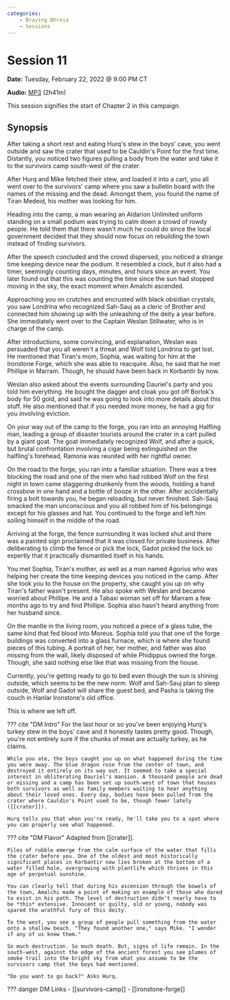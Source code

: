 ```yaml
---
categories:
    - Braving Bhreia
    - Sessions
---
```

# Session 11

**Date:** Tuesday, February 22, 2022 @ 9:00 PM CT

**Audio:** [MP3](https://drive.google.com/file/d/1trBESfKQkzDJXyuT0n1Emn_x8Hf4WDQG/view?usp=sharing) (2h41m)

This session signifies the start of Chapter 2 in this campaign.

## Synopsis

After taking a short rest and eating Hurq's stew in the boys' cave, you went outside and saw the crater that used to be Cauldin's Point for the first time. Distantly, you noticed two figures pulling a body from the water and take it to the survivors camp south-west of the crater.

After Hurq and Mike fetched their stew, and loaded it into a cart, you all went over to the survivors' camp where you saw a bulletin board with the names of the missing and the dead. Amongst them, you found the name of Tiran Medeid, his mother was looking for him.

Heading into the camp, a man wearing an Aldarion Unlimited uniform standing on a small podium was trying to calm down a crowd of rowdy people. He told them that there wasn't much he could do since the local government decided that they should now focus on rebuilding the town instead of finding survivors.

After the speech concluded and the crowd dispersed, you noticed a strange time keeping device near the podium. It resembled a clock, but it also had a timer, seemingly counting days, minutes, and hours since an event. You later found out that this was counting the time since the sun had stopped moving in the sky, the exact moment when Amalchi ascended.

Approaching you on crutches and encrusted with black obsidian crystals, you saw Londrina who recognized Sah-Sauj as a cleric of Brother and connected him showing up with the unleashing of the deity a year before. She immediately went over to the Captain Weslan Stillwater, who is in charge of the camp.

After introductions, some convincing, and explanation, Weslan was persuaded that you all weren't a threat and Wolf told Londrina to get lost. He mentioned that Tiran's mom, Sophia, was waiting for him at the Ironstone Forge, which she was able to reacquire. Also, he said that he met Phillipe in Marram. Though, he should have been back in Korbantir by now.

Weslan also asked about the events surrounding Dauriel's party and you told him everything. He bought the dagger and cloak you got off Borlok's body for 50 gold, and said he was going to look into more details about this stuff. He also mentioned that if you needed more money, he had a gig for you involving eviction.

On your way out of the camp to the forge, you ran into an annoying Halfling man, leading a group of disaster tourists around the crater in a cart pulled by a giant goat. The goat immediately recognized Wolf, and after a quick, but brutal confrontation involving a cigar being extinguished on the halfling's forehead, Ramona was reunited with her rightful owner.

On the road to the forge, you ran into a familiar situation. There was a tree blocking the road and one of the men who had robbed Wolf on the first night in town came staggering drunkenly from the woods, holding a hand crossbow in one hand and a bottle of booze in the other. After accidentally firing a bolt towards you, he began reloading, but never finished. Sah-Sauj smacked the man unconscious and you all robbed him of his belongings except for his glasses and hat. You continued to the forge and left him soiling himself in the middle of the road.

Arriving at the forge, the fence surrounding it was locked shut and there was a painted sign proclaimed that it was closed for private business. After deliberating to climb the fence or pick the lock, Gadot picked the lock so expertly that it practically dismantled itself in his hands.

You met Sophia, Tiran's mother, as well as a man named Agorius who was helping her create the time keeping devices you noticed in the camp. After she took you to the house on the property, she caught you up on why Tiran's father wasn't present. He also spoke with Weslan and became worried about Phillipe. He and a Tabaxi woman set off for Marram a few months ago to try and find Phillipe. Sophia also hasn't heard anything from her husband since.

On the mantle in the living room, you noticed a piece of a glass tube, the same kind that fed blood into Moreus. Sophia told you that one of the forge buildings was converted into a glass furnace, which is where she found pieces of this tubing. A portrait of her, her mother, and father was also missing from the wall, likely disposed of while Phidippus owned the forge. Though, she said nothing else like that was missing from the house.

Currently, you're getting ready to go to bed even though the sun is shining outside, which seems to be the new norm. Wolf and Sah-Sauj plan to sleep outside, Wolf and Gadot will share the guest bed, and Pasha is taking the couch in Hanlar Ironstone's old office.

This is where we left off.

??? cite "DM Intro"
    For the last hour or so you've been enjoying Hurq's turkey stew in the boys' cave and it honestly tastes pretty good. Though, you're not entirely sure if the chunks of meat are actually turkey, as he claims.

    While you ate, the boys caught you up on what happened during the time you were away. The blue dragon rose from the center of town, and destroyed it entirely on its way out. It seemed to take a special interest in obliterating Dauriel's mansion. A thousand people are dead or missing and a camp has been set up south-west of town that houses both survivors as well as family members waiting to hear anything about their loved ones. Every day, bodies have been pulled from the crater where Cauldin's Point used to be, though fewer lately ([[crater]]).

    Hurq tells you that when you're ready, he'll take you to a spot where you can properly see what happened.

??? cite "DM Flavor"
    Adapted from [[crater]].

    Piles of rubble emerge from the calm surface of the water that fills the crater before you. One of the oldest and most historically significant places in Korbantir now lies broken at the bottom of a water filled hole, overgrowing with plantlife which thrives in this age of perpetual sunshine.

    You can clearly tell that during his ascension through the bowels of the town, Amalchi made a point of making an example of those who dared to exist in his path. The level of destruction didn't nearly have to be *this* extensive. Innocent or guilty, old or young, nobody was spared the wrathful fury of this deity.

    To the west, you see a group of people pull something from the water onto a shallow beach. "They found another one," says Mike. "I wonder if any of us knew them."

    So much destruction. So much death. But, signs of life remain. In the south-west, against the edge of the ancient forest you see plumes of smoke trail into the bright sky from what you assume to be the survivors camp that the boys had mentioned.

    "Do you want to go back?" Asks Hurq.

??? danger DM Links
    - [[survivors-camp]]
    - [[ironstone-forge]]
